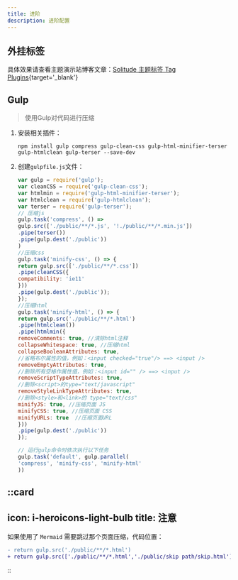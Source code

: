 ```yaml
---
title: 进阶
description: 进阶配置
---
```


## 外挂标签

具体效果请查看主题演示站博客文章：[Solitude 主题标签 Tag Plugins](https://solitude-demo.efu.me/posts/e19cb4b7.html){target='_blank'}

## Gulp

> 使用Gulp对代码进行压缩

1. 安装相关插件：
    ```shell [Terminal]
    npm install gulp compress gulp-clean-css gulp-html-minifier-terser gulp-htmlclean gulp-terser --save-dev
    ```
2. 创建`gulpfile.js`文件：

    ```javascript [gulpfile.js]
    var gulp = require('gulp');
    var cleanCSS = require('gulp-clean-css');
    var htmlmin = require('gulp-html-minifier-terser');
    var htmlclean = require('gulp-htmlclean');
    var terser = require('gulp-terser');
    // 压缩js
    gulp.task('compress', () =>
    gulp.src(['./public/**/*.js', '!./public/**/*.min.js'])
    .pipe(terser())
    .pipe(gulp.dest('./public'))
    )
    //压缩css
    gulp.task('minify-css', () => {
    return gulp.src(['./public/**/*.css'])
    .pipe(cleanCSS({
    compatibility: 'ie11'
    }))
    .pipe(gulp.dest('./public'));
    });
    //压缩html
    gulp.task('minify-html', () => {
    return gulp.src('./public/**/*.html')
    .pipe(htmlclean())
    .pipe(htmlmin({
    removeComments: true, //清除html注释
    collapseWhitespace: true, //压缩html
    collapseBooleanAttributes: true,
    //省略布尔属性的值，例如：<input checked="true"/> ==> <input />
    removeEmptyAttributes: true,
    //删除所有空格作属性值，例如：<input id="" /> ==> <input />
    removeScriptTypeAttributes: true,
    //删除<script>的type="text/javascript"
    removeStyleLinkTypeAttributes: true,
    //删除<style>和<link>的 type="text/css"
    minifyJS: true, //压缩页面 JS
    minifyCSS: true, //压缩页面 CSS
    minifyURLs: true  //压缩页面URL
    }))
    .pipe(gulp.dest('./public'))
    });
    
    // 运行gulp命令时依次执行以下任务
    gulp.task('default', gulp.parallel(
    'compress', 'minify-css', 'minify-html'
    ))
    ``` 
::card
---
icon: i-heroicons-light-bulb
title: 注意
---
如果使用了 `Mermaid` 需要跳过那个页面压缩，代码位置：
```diff
- return gulp.src('./public/**/*.html')
+ return gulp.src(['./public/**/*.html','./public/skip path/skip.html'])
```
::
